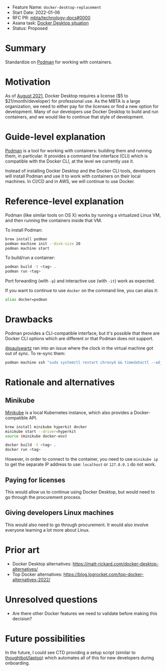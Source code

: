 - Feature Name: `docker-desktop-replacement`
- Start Date: 2022-01-06
- RFC PR: [mbta/technology-docs#0000](https://github.com/mbta/technology-docs/pull/0000)
- Asana task: [Docker Desktop situation](https://app.asana.com/0/1200506724882024/1201470397690247)
- Status: Proposed

# Summary
[summary]: #summary

Standardize on [Podman][podman] for working with containers.

[podman]: https://podman.io/

# Motivation
[motivation]: #motivation

As of [August 2021][docker-subscriptions], Docker Desktop requires a license ($5
to $21/month/developer) for professional use. As the MBTA is a large
organization, we need to either pay for the licenses or find a new option for
development. Many of our developers use Docker Desktop to build and run
containers, and we would like to continue that style of development.

[docker-subscriptions]: https://www.docker.com/blog/updating-product-subscriptions/

# Guide-level explanation
[guide-level-explanation]: #guide-level-explanation

[Podman][podman] is a tool for working with containers: building them
and running them, in particular. It provides a command line interface (CLI)
which is compatible with the Docker CLI, at the level we currently use it.

Instead of installing Docker Desktop and the Docker CLI tools, developers will
install Podman and use it to work with containers on their local machines. In
CI/CD and in AWS, we will continue to use Docker.

# Reference-level explanation
[reference-level-explanation]: #reference-level-explanation

Podman (like similar tools on OS X) works by running a virtualized Linux VM, and
then running the containers inside that VM.

To install Podman:

```bash
brew install podman
podman machine init --disk-size 20
podman machine start
```

To build/run a container:

```bash
podman build -t <tag> .
podman run <tag>
```

Port forwarding (with `-p`) and interactive use (with `-it`) work as expected.

If you want to continue to use `docker` on the command line, you can alias it:
```bash
alias docker=podman
```

# Drawbacks
[drawbacks]: #drawbacks

Podman provides a CLI-compatible interface, but it's possible that there are
Docker CLI options which are different or that Podman does not support.

[@paulswartz][@paulswartz] ran into an issue where the clock in the virtual machine got out of sync. To re-sync them:

```bash
podman machine ssh "sudo systemctl restart chronyd && timedatectl --adjust-system-clock"
```

[@paulswartz]: https://github.com/paulswartz

# Rationale and alternatives
[rationale-and-alternatives]: #rationale-and-alternatives

## Minikube

[Minikube][minikube] is a local Kubernetes instance, which also provides a Docker-compatible API.

```bash
brew install minikube hyperkit docker
minikube start --driver=hyperkit
source (minikube docker-env)

docker build -t <tag> .
docker run <tag>
```

However, in order to connect to the container, you need to use `minikube ip` to
get the separate IP address to use: `localhost` or `127.0.0.1` do not work.

[minikube]: https://minikube.sigs.k8s.io/docs/start/

## Paying for licenses

This would allow us to continue using Docker Desktop, but would need to go through the procurement process.

## Giving developers Linux machines

This would also need to go through procurement. It would also involve everyone learning a lot more about Linux.

# Prior art
[prior-art]: #prior-art

- Docker Desktop alternatives: https://matt-rickard.com/docker-desktop-alternatives/
- Top Docker alternatives: https://blog.logrocket.com/top-docker-alternatives-2022/

# Unresolved questions
[unresolved-questions]: #unresolved-questions

- Are there other Docker features we need to validate before making this decision?

# Future possibilities
[future-possibilities]: #future-possibilities

In the future, I could see CTD providing a setup script (similar to
[thoughtbot/laptop](https://github.com/thoughtbot/laptop)) which automates all
of this for new developers during onboarding.
